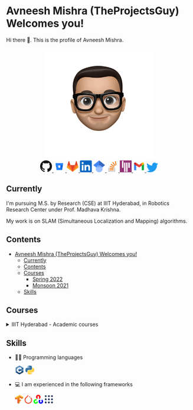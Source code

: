 # Avneesh Mishra (TheProjectsGuy) Welcomes you!

Hi there 👋. This is the profile of Avneesh Mishra.

<div align="center">
<img src="./assets/me.png" alt="A photo of me that didn't render" width="300" />
<br>
<a href="https://github.com/TheProjectsGuy">
    <img src="./assets/logos/github-mark-32px.png" alt="GH" width="32" style="background-color:white" />
</a>
<a href="https://bitbucket.org/TheProjectsGuy/">
    <img src="./assets/logos/bitbucket-logo-64px.png" alt="BB" width="32" style="background-color:white" />
</a>
<a href="https://gitlab.com/TheProjectsGuy">
    <img src="./assets/logos/gitlab-logo-64px.png" alt="GL" width="32" style="background-color:white" />
</a>
<a href="https://www.linkedin.com/in/avneesh-mishra/">
    <img src="./assets/logos/linkedin-logo-34px.png" alt="LN" width="32" style="background-color:white" />
</a>
<a href="https://scholar.google.com/citations?user=OZ0j8l4AAAAJ&hl=en">
    <img src="./assets/logos/google-scholar-logo.png" alt="GS" width="32" style="background-color:white" />
</a>
<a href="https://stackoverflow.com/users/5836037/avneesh-mishra">
    <img src="assets/logos/stackoverflow-logo.png" alt="SO" width="32" style="background-color:white" />
</a>
<a href="https://gitter.im/TheProjectsGuy">
    <img src="./assets/logos/gitter-logo-50px.png" alt="GT" width="32" style="background-color:white" />
</a>
<a href="mailto:123avneesh+ghme@gmail.com?subject=Hey Avneesh">
    <img src="./assets/logos/gmail-logo-64px.png" alt="GM" width="32" style="background-color:white" />
</a>
<a href="https://twitter.com/123avneesh">
    <img src="./assets/logos/twitter-logo.png" alt="T" width="32" style="background-color:white" />
</a>
</div>

## Currently

I'm pursuing M.S. by Research (CSE) at IIIT Hyderabad, in Robotics Research Center under Prof. Madhava Krishna.

My work is on SLAM (Simultaneous Localization and Mapping) algorithms.

## Contents

- [Avneesh Mishra (TheProjectsGuy) Welcomes you!](#avneesh-mishra-theprojectsguy-welcomes-you)
    - [Currently](#currently)
    - [Contents](#contents)
    - [Courses](#courses)
        - [Spring 2022](#spring-2022)
        - [Monsoon 2021](#monsoon-2021)
    - [Skills](#skills)

## Courses

<!-- From: https://gist.github.com/pierrejoubert73/902cc94d79424356a8d20be2b382e1ab -->
<details>
    <summary> IIIT Hyderabad - Academic courses </summary>

### Spring 2022

- [CS7.505 - Computer Vision](https://github.com/TheProjectsGuy/CV22-CS7.505)
- [EC9.404 - Independent Study](https://github.com/TheProjectsGuy/IS_RPN22-EC9.404)
- [EC4.402 - Introduction to UAV Design](https://github.com/TheProjectsGuy/UAV22-EC4.402)

### Monsoon 2021

- [CS7.403 - Statistical Methods in AI](https://github.com/TheProjectsGuy/SMAI21-CS7.403)
- [CS7.503 - Mobile Robotics](https://github.com/TheProjectsGuy/MR21-CS7.503)
- [EC4.401 - Robotics: Dynamics and Control](https://github.com/TheProjectsGuy/RDC21-EC4.401)

</details>

## Skills

- 👨‍💻 Programming languages

    <img src="./assets/logos/cpp.png" height=24 alt="C++" style="background-color:white" />
    <img src="./assets/logos/python.png" height=24 alt="C++" style="background-color:white" />

- 💻 I am experienced in the following frameworks

    <img src="./assets/logos/tensorflow-logo.png" height=24 alt="TensorFlow" style="background-color:white" />
    <img src="./assets/logos/pytorch-logo.png" height=24 alt="TensorFlow" style="background-color:white" />
    <img src="./assets/logos/opencv-logo.png" height=24 alt="OpenCV" style="background-color:white" />
    <img src="./assets/logos/ros-logo.png" height=24 alt="ROS" style="background-color:white" />

<!-- My stats (from [anuraghazra/github-readme-stats](https://github.com/anuraghazra/github-readme-stats))

<div align="center">

[![Avneesh's GitHub stats](https://github-readme-stats.vercel.app/api?username=TheProjectsGuy)](https://github.com/TheProjectsGuy/github-readme-stats)

</div> -->

<!--
From: https://github.com/anuraghazra/github-readme-stats
[![Top Languages](https://github-readme-stats.vercel.app/api/top-langs/?username=TheProjectsGuy)](https://github.com/TheProjectsGuy)
-->

<!--
**TheProjectsGuy/TheProjectsGuy** is a ✨ _special_ ✨ repository because its `README.md` (this file) appears on your GitHub profile.

Here are some ideas to get you started:

- 🔭 I’m currently working on ...
- 🌱 I’m currently learning ...
- 👯 I’m looking to collaborate on ...
- 🤔 I’m looking for help with ...
- 💬 Ask me about ...
- 📫 How to reach me: ...
- 😄 Pronouns: ...
- ⚡ Fun fact: ...
-->
